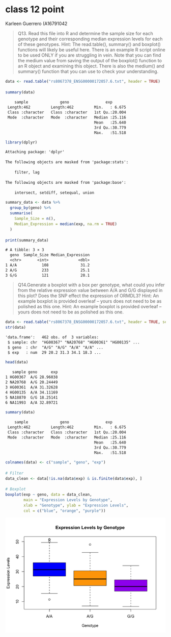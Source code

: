 # class 12 point
Karleen Guerrero (A16791042

> Q13. Read this file into R and determine the sample size for each
> genotype and their corresponding median expression levels for each of
> these genotypes. Hint: The read.table(), summary() and boxplot()
> functions will likely be useful here. There is an example R script
> online to be used ONLY if you are struggling in vein. Note that you
> can find the medium value from saving the output of the boxplot()
> function to an R object and examining this object. There is also the
> medium() and summary() function that you can use to check your
> understanding.

``` r
data <- read.table("rs8067378_ENSG00000172057.6.txt", header = TRUE)

summary(data)
```

        sample              geno                exp        
     Length:462         Length:462         Min.   : 6.675  
     Class :character   Class :character   1st Qu.:20.004  
     Mode  :character   Mode  :character   Median :25.116  
                                           Mean   :25.640  
                                           3rd Qu.:30.779  
                                           Max.   :51.518  

``` r
library(dplyr)
```


    Attaching package: 'dplyr'

    The following objects are masked from 'package:stats':

        filter, lag

    The following objects are masked from 'package:base':

        intersect, setdiff, setequal, union

``` r
summary_data <- data %>%
  group_by(geno) %>%
  summarise(
    Sample_Size = n(),
    Median_Expression = median(exp, na.rm = TRUE)
  )

print(summary_data)
```

    # A tibble: 3 × 3
      geno  Sample_Size Median_Expression
      <chr>       <int>             <dbl>
    1 A/A           108              31.2
    2 A/G           233              25.1
    3 G/G           121              20.1

> Q14.Generate a boxplot with a box per genotype, what could you infer
> from the relative expression value between A/A and G/G displayed in
> this plot? Does the SNP effect the expression of ORMDL3? Hint: An
> example boxplot is provided overleaf – yours does not need to be as
> polished as this one. Hint: An example boxplot is provided overleaf –
> yours does not need to be as polished as this one.

``` r
data <- read.table("rs8067378_ENSG00000172057.6.txt", header = TRUE, sep = " ", na.strings = c("", "NA"))
str(data)
```

    'data.frame':   462 obs. of  3 variables:
     $ sample: chr  "HG00367" "NA20768" "HG00361" "HG00135" ...
     $ geno  : chr  "A/G" "A/G" "A/A" "A/A" ...
     $ exp   : num  29 20.2 31.3 34.1 18.3 ...

``` r
head(data)
```

       sample geno      exp
    1 HG00367  A/G 28.96038
    2 NA20768  A/G 20.24449
    3 HG00361  A/A 31.32628
    4 HG00135  A/A 34.11169
    5 NA18870  G/G 18.25141
    6 NA11993  A/A 32.89721

``` r
summary(data)
```

        sample              geno                exp        
     Length:462         Length:462         Min.   : 6.675  
     Class :character   Class :character   1st Qu.:20.004  
     Mode  :character   Mode  :character   Median :25.116  
                                           Mean   :25.640  
                                           3rd Qu.:30.779  
                                           Max.   :51.518  

``` r
colnames(data) <- c("sample", "geno", "exp")

# Filter 
data_clean <- data[!is.na(data$exp) & is.finite(data$exp), ]

# Boxplot 
boxplot(exp ~ geno, data = data_clean,
        main = "Expression Levels by Genotype",
        xlab = "Genotype", ylab = "Expression Levels",
        col = c("blue", "orange", "purple"))
```

![](class12-point_files/figure-commonmark/unnamed-chunk-2-1.png)
